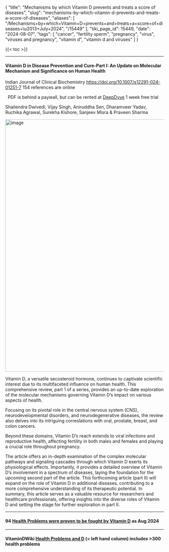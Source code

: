 {
    "title": "Mechanisms by which Vitamin D prevents and treats a score of diseases",
    "slug": "mechanisms-by-which-vitamin-d-prevents-and-treats-a-score-of-diseases",
    "aliases": [
        "/Mechanisms+by+which+Vitamin+D+prevents+and+treats+a+score+of+diseases+\u2013+July+2024",
        "/15449"
    ],
    "tiki_page_id": 15449,
    "date": "2024-08-07",
    "tags": [
        "cancer",
        "fertility sperm",
        "pregnancy",
        "virus",
        "viruses and pregnancy",
        "vitamin d",
        "vitamin d and viruses"
    ]
}


{{< toc >}}

---

#### Vitamin D in Disease Prevention and Cure-Part I: An Update on Molecular Mechanism and Significance on Human Health

Indian Journal of Clinical Biochemistry https://doi.org/10.1007/s12291-024-01251-7  154 references are online

&nbsp; PDF is behind a paywall, but can be rented at [DeepDyve](https://www.deepdyve.com/lp/springer-journal/vitamin-d-in-disease-prevention-and-cure-part-i-an-update-on-molecular-uFDPe44LZd?key=springer) 1 week free trial

Shailendra Dwivedi, Vijay Singh, Aniruddha Sen, Dharamveer Yadav, Ruchika Agrawal, Surekha Kishore, Sanjeev Misra & Praveen Sharma 

<img src="https://d1bk1kqxc0sym.cloudfront.net/attachments/webp/role.webp" alt="image" width="800">

Vitamin D, a versatile secosteroid hormone, continues to captivate scientific interest due to its multifaceted influence on human health. This comprehensive review, part 1 of a series, provides an up-to-date exploration of the molecular mechanisms governing Vitamin D’s impact on various aspects of health. 

Focusing on its pivotal role in the central nervous system (CNS), neurodevelopmental disorders, and neurodegenerative diseases, the review also delves into its intriguing correslations with oral, prostate, breast, and colon cancers. 

Beyond these domains, Vitamin D’s reach extends to viral infections and reproductive health, affecting fertility in both males and females and playing a crucial role throughout pregnancy. 

The article offers an in-depth examination of the complex molecular pathways and signaling cascades through which Vitamin D exerts its physiological effects. Importantly, it provides a detailed overview of Vitamin D’s involvement in a spectrum of diseases, laying the foundation for the upcoming second part of the article. This forthcoming article (part II) will expand on the role of Vitamin D in additional diseases, contributing to a more comprehensive understanding of its therapeutic potential. In summary, this article serves as a valuable resource for researchers and healthcare professionals, offering insights into the diverse roles of Vitamin D and setting the stage for further exploration in part II.

---

#### 94 [Health Problems were proven to be fought by Vitamin D](/posts/proof-that-vitamin-d-works) as Aug 2024

---

#### VitaminDWiki [Health Problems and D](/posts/health-problems-and-d) (= left hand column) includes >300 health problems